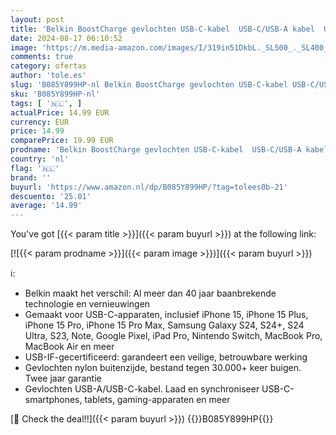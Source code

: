 ```yaml
---
layout: post
title: 'Belkin BoostCharge gevlochten USB-C-kabel  USB-C/USB-A kabel  USB Type-C-kabel  oplader kabel voor iPhone 15  Plus  Pro  Pro Max  Samsung Galaxy S24  Pixel  iPad  Nintendo Switch  meer  2 m  wit'
date: 2024-08-17 06:10:52
image: 'https://m.media-amazon.com/images/I/319in51DkbL._SL500_._SL400_.jpg'
comments: true
category: ofertas
author: 'tole.es'
slug: 'B085Y899HP-nl Belkin BoostCharge gevlochten USB-C-kabel USB-C/USB-A...'
sku: 'B085Y899HP-nl'
tags: [ '🇳🇱', ]
actualPrice: 14.99 EUR
currency: EUR
price: 14.99
comparePrice: 19.99 EUR
prodname: 'Belkin BoostCharge gevlochten USB-C-kabel  USB-C/USB-A kabel  USB Type-C-kabel  oplader kabel voor iPhone 15  Plus  Pro  Pro Max  Samsung Galaxy S24  Pixel  iPad  Nintendo Switch  meer  2 m  wit'
country: 'nl'
flag: '🇳🇱'
brand: ''
buyurl: 'https://www.amazon.nl/dp/B085Y899HP/?tag=tolees0b-21'
descuento: '25.01'
average: '14.99'
---
```


You've got [{{< param title >}}]({{< param buyurl >}}) at the following link:

[![{{< param prodname >}}]({{< param image >}})]({{< param buyurl >}})

ℹ️:

- Belkin maakt het verschil: Al meer dan 40 jaar baanbrekende technologie en vernieuwingen
- Gemaakt voor USB-C-apparaten, inclusief iPhone 15, iPhone 15 Plus, iPhone 15 Pro, iPhone 15 Pro Max, Samsung Galaxy S24, S24+, S24 Ultra, S23, Note, Google Pixel, iPad Pro, Nintendo Switch, MacBook Pro, MacBook Air en meer
- USB-IF-gecertificeerd: garandeert een veilige, betrouwbare werking
- Gevlochten nylon buitenzijde, bestand tegen 30.000+ keer buigen. Twee jaar garantie
- Gevlochten USB-A/USB-C-kabel. Laad en synchroniseer USB-C-smartphones, tablets, gaming-apparaten en meer

[🛒 Check the deal!!]({{< param buyurl >}})
{{<world>}}B085Y899HP{{</world>}}
